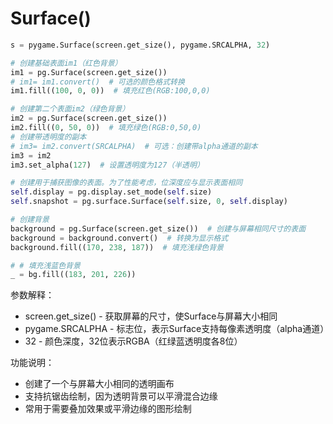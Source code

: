 # Surface()

```python
s = pygame.Surface(screen.get_size(), pygame.SRCALPHA, 32)

# 创建基础表面im1（红色背景）
im1 = pg.Surface(screen.get_size())
# im1= im1.convert()  # 可选的颜色格式转换
im1.fill((100, 0, 0))  # 填充红色(RGB:100,0,0)

# 创建第二个表面im2（绿色背景）
im2 = pg.Surface(screen.get_size())
im2.fill((0, 50, 0))  # 填充绿色(RGB:0,50,0)
# 创建带透明度的副本
# im3= im2.convert(SRCALPHA)  # 可选：创建带alpha通道的副本
im3 = im2
im3.set_alpha(127)  # 设置透明度为127（半透明）

# 创建用于捕获图像的表面。为了性能考虑，位深度应与显示表面相同
self.display = pg.display.set_mode(self.size)
self.snapshot = pg.surface.Surface(self.size, 0, self.display)

# 创建背景
background = pg.Surface(screen.get_size())  # 创建与屏幕相同尺寸的表面
background = background.convert()  # 转换为显示格式
background.fill((170, 238, 187))  # 填充浅绿色背景

# # 填充浅蓝色背景
_ = bg.fill((183, 201, 226))
```

参数解释：

* screen.get_size() - 获取屏幕的尺寸，使Surface与屏幕大小相同
* pygame.SRCALPHA - 标志位，表示Surface支持每像素透明度（alpha通道）
* 32 - 颜色深度，32位表示RGBA（红绿蓝透明度各8位）

功能说明：

* 创建了一个与屏幕大小相同的透明画布
* 支持抗锯齿绘制，因为透明背景可以平滑混合边缘
* 常用于需要叠加效果或平滑边缘的图形绘制

